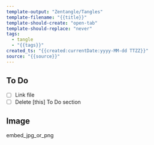 ```yaml
---
template-output: "Zentangle/Tangles"
template-filename: "{{title}}"
template-should-create: "open-tab"
template-should-replace: "never"
tags: 
  - tangle
  - "{{tags}}"
created_ts: "{{created:currentDate:yyyy-MM-dd TTZZ}}"
source: "{{source}}"
---
```

## To Do 
- [ ] Link file
- [ ] Delete [this] To Do section

## Image
embed_jpg_or_png
